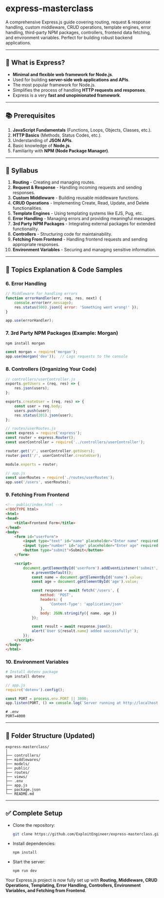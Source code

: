 # express-masterclass

A comprehensive Express.js guide covering routing, request & response handling, custom middleware, CRUD operations, template engines, error handling, third-party NPM packages, controllers, frontend data fetching, and environment variables. Perfect for building robust backend applications.

---

## 📌 What is Express?
- **Minimal and flexible web framework for Node.js**.
- Used for building **server-side web applications and APIs**.
- The most popular framework for Node.js.
- Simplifies the process of handling **HTTP requests and responses**.
- Express is a very **fast and unopinionated framework**.

---

## 📚 Prerequisites
1. **JavaScript Fundamentals** (Functions, Loops, Objects, Classes, etc.).
2. **HTTP Basics** (Methods, Status Codes, etc.).
3. Understanding of **JSON APIs**.
4. Basic knowledge of **Node.js**.
5. Familiarity with **NPM (Node Package Manager)**.

---

## 📖 Syllabus
1. **Routing** - Creating and managing routes.
2. **Request & Response** - Handling incoming requests and sending responses.
3. **Custom Middleware** - Building reusable middleware functions.
4. **CRUD Operations** - Implementing Create, Read, Update, and Delete functionalities.
5. **Template Engines** - Using templating systems like EJS, Pug, etc.
6. **Error Handling** - Managing errors and providing meaningful messages.
7. **3rd Party NPM Packages** - Integrating external packages for extended functionality.
8. **Controllers** - Structuring code for maintainability.
9. **Fetching From Frontend** - Handling frontend requests and sending appropriate responses.
10. **Environment Variables** - Securing and managing sensitive information.

---

## 📌 Topics Explanation & Code Samples

### 6. Error Handling
```javascript
// Middleware for handling errors
function errorHandler(err, req, res, next) {
    console.error(err.message);
    res.status(500).json({ error: 'Something went wrong!' });
}

app.use(errorHandler);
```

### 7. 3rd Party NPM Packages (Example: Morgan)
```bash
npm install morgan
```
```javascript
const morgan = require('morgan');
app.use(morgan('dev'));  // Logs requests to the console
```

### 8. Controllers (Organizing Your Code)
```javascript
// controllers/userController.js
exports.getUsers = (req, res) => {
    res.json(users);
};

exports.createUser = (req, res) => {
    const user = req.body;
    users.push(user);
    res.status(201).json(user);
};
```

```javascript
// routes/userRoutes.js
const express = require('express');
const router = express.Router();
const userController = require('../controllers/userController');

router.get('/', userController.getUsers);
router.post('/', userController.createUser);

module.exports = router;
```

```javascript
// app.js
const userRoutes = require('./routes/userRoutes');
app.use('/users', userRoutes);
```

### 9. Fetching From Frontend
```html
<!-- public/index.html -->
<!DOCTYPE html>
<html>
<head>
    <title>Frontend Form</title>
</head>
<body>
    <form id="userForm">
        <input type="text" id="name" placeholder="Enter name" required />
        <input type="number" id="age" placeholder="Enter age" required />
        <button type="submit">Submit</button>
    </form>

    <script>
        document.getElementById('userForm').addEventListener('submit', async (e) => {
            e.preventDefault();
            const name = document.getElementById('name').value;
            const age = document.getElementById('age').value;

            const response = await fetch('/users', {
                method: 'POST',
                headers: {
                    'Content-Type': 'application/json'
                },
                body: JSON.stringify({ name, age })
            });

            const result = await response.json();
            alert(`User ${result.name} added successfully!`);
        });
    </script>
</body>
</html>
```

### 10. Environment Variables
```bash
# Install dotenv package
npm install dotenv
```

```javascript
// app.js
require('dotenv').config();

const PORT = process.env.PORT || 3000;
app.listen(PORT, () => console.log(`Server running at http://localhost:${PORT}`));
```

```env
# .env
PORT=4000
```

---

## 📂 Folder Structure (Updated)
```
express-masterclass/
│
├── controllers/
├── middlewares/
├── models/
├── public/
├── routes/
├── views/
├── .env
├── app.js
├── package.json
└── README.md
```

---

## ✅ Complete Setup
- Clone the repository:
  ```bash
  git clone https://github.com/ExploitEngineer/express-masterclass.git
  ```
- Install dependencies:
  ```bash
  npm install
  ```
- Start the server:
  ```bash
  npm run dev
  ```

Your Express.js project is now fully set up with **Routing, Middleware, CRUD Operations, Templating, Error Handling, Controllers, Environment Variables, and Fetching from Frontend**.

